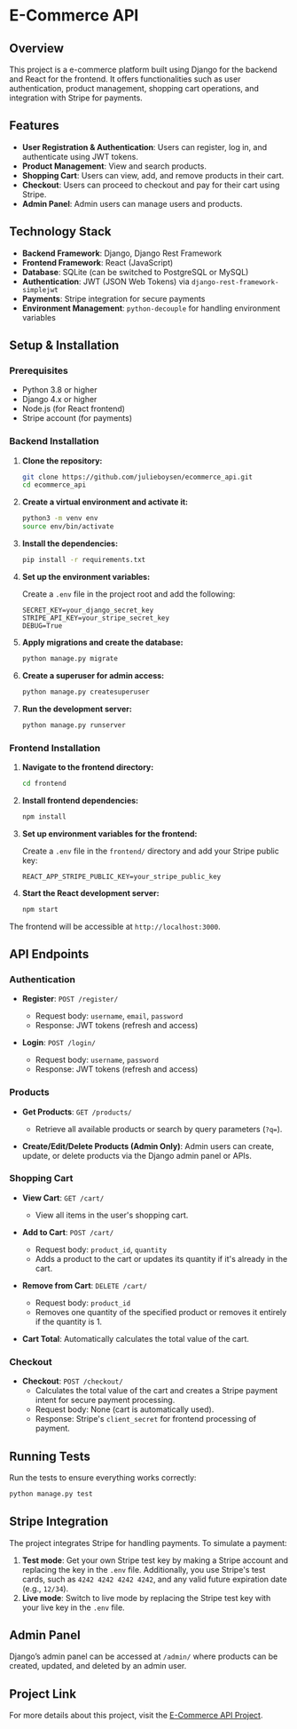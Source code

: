 
# E-Commerce API

## Overview

This project is a e-commerce platform built using Django for the backend and React for the frontend. It offers functionalities such as user authentication, product management, shopping cart operations, and integration with Stripe for payments.

## Features

- **User Registration & Authentication**: Users can register, log in, and authenticate using JWT tokens.
- **Product Management**: View and search products.
- **Shopping Cart**: Users can view, add, and remove products in their cart.
- **Checkout**: Users can proceed to checkout and pay for their cart using Stripe.
- **Admin Panel**: Admin users can manage users and products.

## Technology Stack

- **Backend Framework**: Django, Django Rest Framework
- **Frontend Framework**: React (JavaScript)
- **Database**: SQLite (can be switched to PostgreSQL or MySQL)
- **Authentication**: JWT (JSON Web Tokens) via `django-rest-framework-simplejwt`
- **Payments**: Stripe integration for secure payments
- **Environment Management**: `python-decouple` for handling environment variables

## Setup & Installation

### Prerequisites

- Python 3.8 or higher
- Django 4.x or higher
- Node.js (for React frontend)
- Stripe account (for payments)

### Backend Installation

1. **Clone the repository:**

   ```bash
   git clone https://github.com/julieboysen/ecommerce_api.git
   cd ecommerce_api
   ```

2. **Create a virtual environment and activate it:**

   ```bash
   python3 -m venv env
   source env/bin/activate
   ```

3. **Install the dependencies:**

   ```bash
   pip install -r requirements.txt
   ```

4. **Set up the environment variables:**

   Create a `.env` file in the project root and add the following:

   ```env
   SECRET_KEY=your_django_secret_key
   STRIPE_API_KEY=your_stripe_secret_key
   DEBUG=True
   ```

5. **Apply migrations and create the database:**

   ```bash
   python manage.py migrate
   ```

6. **Create a superuser for admin access:**

   ```bash
   python manage.py createsuperuser
   ```

7. **Run the development server:**

   ```bash
   python manage.py runserver
   ```

### Frontend Installation

1. **Navigate to the frontend directory:**

   ```bash
   cd frontend
   ```

2. **Install frontend dependencies:**

   ```bash
   npm install
   ```

3. **Set up environment variables for the frontend:**

   Create a `.env` file in the `frontend/` directory and add your Stripe public key:

   ```env
   REACT_APP_STRIPE_PUBLIC_KEY=your_stripe_public_key
   ```

4. **Start the React development server:**

   ```bash
   npm start
   ```

The frontend will be accessible at `http://localhost:3000`.

## API Endpoints

### Authentication

- **Register**: `POST /register/`
  - Request body: `username`, `email`, `password`
  - Response: JWT tokens (refresh and access)
  
- **Login**: `POST /login/`
  - Request body: `username`, `password`
  - Response: JWT tokens (refresh and access)

### Products

- **Get Products**: `GET /products/`
  - Retrieve all available products or search by query parameters (`?q=`).
  
- **Create/Edit/Delete Products (Admin Only)**: Admin users can create, update, or delete products via the Django admin panel or APIs.

### Shopping Cart

- **View Cart**: `GET /cart/`
  - View all items in the user's shopping cart.
  
- **Add to Cart**: `POST /cart/`
  - Request body: `product_id`, `quantity`
  - Adds a product to the cart or updates its quantity if it's already in the cart.

- **Remove from Cart**: `DELETE /cart/`
  - Request body: `product_id`
  - Removes one quantity of the specified product or removes it entirely if the quantity is 1.

- **Cart Total**: Automatically calculates the total value of the cart.

### Checkout

- **Checkout**: `POST /checkout/`
  - Calculates the total value of the cart and creates a Stripe payment intent for secure payment processing.
  - Request body: None (cart is automatically used).
  - Response: Stripe's `client_secret` for frontend processing of payment.

## Running Tests

Run the tests to ensure everything works correctly:

```bash
python manage.py test
```

## Stripe Integration

The project integrates Stripe for handling payments. To simulate a payment:

1. **Test mode**: Get your own Stripe test key by making a Stripe account and replacing the key in the `.env` file. Additionally, you use Stripe's test cards, such as `4242 4242 4242 4242`, and any valid future expiration date (e.g., `12/34`).
2. **Live mode**: Switch to live mode by replacing the Stripe test key with your live key in the `.env` file.

## Admin Panel

Django’s admin panel can be accessed at `/admin/` where products can be created, updated, and deleted by an admin user.

## Project Link

For more details about this project, visit the [E-Commerce API Project](https://roadmap.sh/projects/ecommerce-api).
